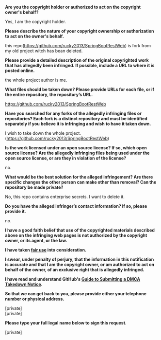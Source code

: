 **Are you the copyright holder or authorized to act on the copyright owner's behalf?**

Yes, I am the copyright holder.

**Please describe the nature of your copyright ownership or authorization to act on the owner's behalf.**

this repo(https://github.com/rucky2013/SpringBootRestWeb) is fork from my old project witch has bean deleted.

**Please provide a detailed description of the original copyrighted work that has allegedly been infringed. If possible, include a URL to where it is posted online.**

the whole project author is me.

**What files should be taken down? Please provide URLs for each file, or if the entire repository, the repository’s URL.**

https://github.com/rucky2013/SpringBootRestWeb

**Have you searched for any forks of the allegedly infringing files or repositories? Each fork is a distinct repository and must be identified separately if you believe it is infringing and wish to have it taken down.**

I wish to take down the whole project.(https://github.com/rucky2013/SpringBootRestWeb)

**Is the work licensed under an open source license? If so, which open source license? Are the allegedly infringing files being used under the open source license, or are they in violation of the license?**

no.

**What would be the best solution for the alleged infringement? Are there specific changes the other person can make other than removal? Can the repository be made private?**

No, this repo contains enterprise secrets. I want to delete it.

**Do you have the alleged infringer’s contact information? If so, please provide it.**

no.

**I have a good faith belief that use of the copyrighted materials described above on the infringing web pages is not authorized by the copyright owner, or its agent, or the law.**

**I have taken <a href="https://www.lumendatabase.org/topics/22">fair use</a> into consideration.**

**I swear, under penalty of perjury, that the information in this notification is accurate and that I am the copyright owner, or am authorized to act on behalf of the owner, of an exclusive right that is allegedly infringed.**

**I have read and understand GitHub's <a href="https://help.github.com/articles/guide-to-submitting-a-dmca-takedown-notice/">Guide to Submitting a DMCA Takedown Notice</a>.**

**So that we can get back to you, please provide either your telephone number or physical address.**

[private]  
[private]

**Please type your full legal name below to sign this request.**

[private]
